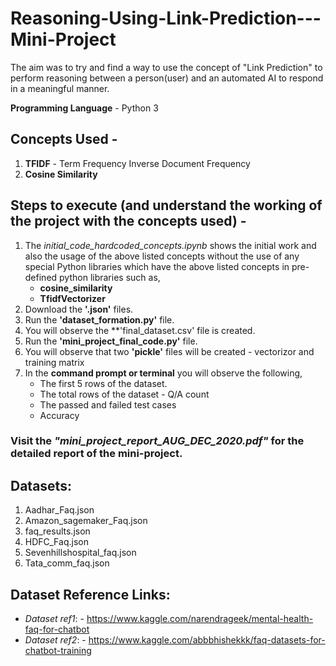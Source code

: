 # Reasoning-Using-Link-Prediction---Mini-Project

The aim was to try and find a way to use the concept of "Link Prediction" to perform reasoning between a person(user) and an automated AI to respond in a meaningful manner.

**Programming Language** - Python 3

## Concepts Used - 

1. **TFIDF** - Term Frequency Inverse Document Frequency
2. **Cosine Similarity**

## Steps to execute (and understand the working of the project with the concepts used) - 

1. The *initial_code_hardcoded_concepts.ipynb* shows the initial work and also the usage of the above listed concepts without the use of any special Python libraries which have the above listed concepts in pre-defined python libraries such as,
   - **cosine_similarity**
   - **TfidfVectorizer** 
2. Download the **'.json'** files.
3. Run the **'dataset_formation.py'** file.
4. You will observe the **'final_dataset.csv' file is created.
5. Run the **'mini_project_final_code.py'** file.
6. You will observe that two **'pickle'** files will be created - vectorizor and training matrix
7. In the **command prompt or terminal** you will observe the following,
   - The first 5 rows of the dataset.
   - The total rows of the dataset - Q/A count
   - The passed and failed test cases
   - Accuracy

### Visit the _*"mini_project_report_AUG_DEC_2020.pdf"*_ for the detailed report of the mini-project.

## Datasets:

1. Aadhar_Faq.json
2. Amazon_sagemaker_Faq.json
3. faq_results.json
4. HDFC_Faq.json
5. Sevenhillshospital_faq.json
6. Tata_comm_faq.json

## Dataset Reference Links:

- *Dataset ref1*: - https://www.kaggle.com/narendrageek/mental-health-faq-for-chatbot
- *Dataset ref2*: - https://www.kaggle.com/abbbhishekkk/faq-datasets-for-chatbot-training 
